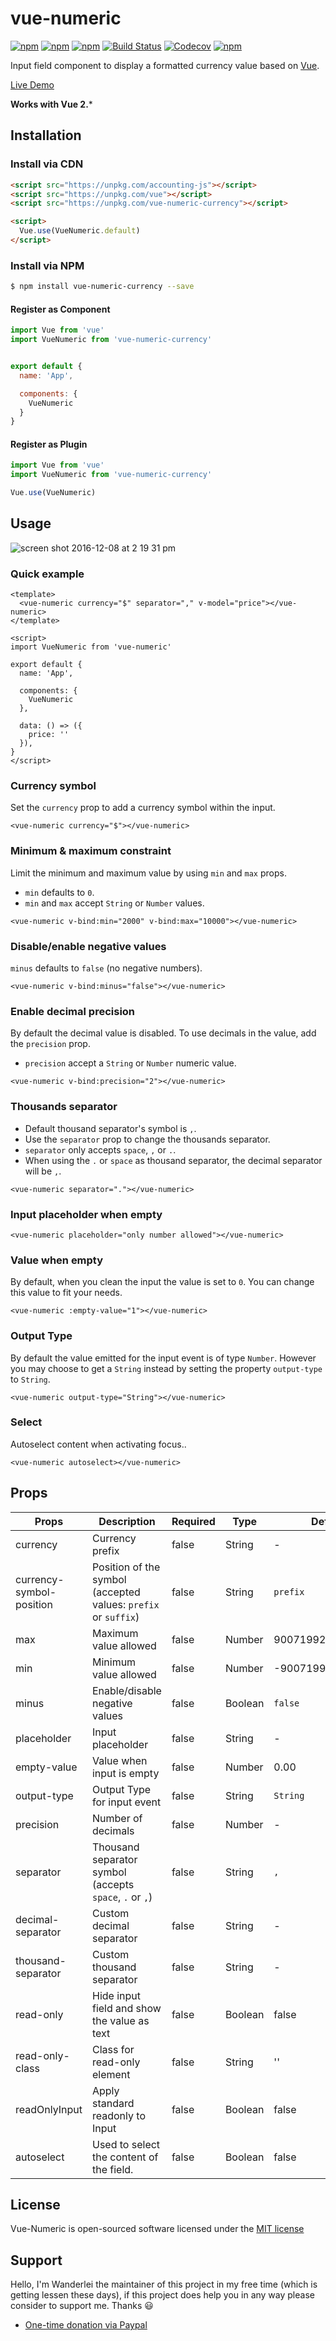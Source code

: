 # vue-numeric

[![npm](https://img.shields.io/badge/npm-v2.0.4.1-blue)](https://www.npmjs.com/package/vue-numeric-currency)
[![npm](https://img.shields.io/npm/dt/vue-numeric.svg?style=flat-square)](https://www.npmjs.com/package/vue-numeric-currency)
[![npm](https://img.shields.io/npm/dm/vue-numeric.svg?style=flat-square)](https://www.npmjs.com/package/vue-numeric-currency)
[![Build Status](https://img.shields.io/travis/kevinongko/vue-numeric.svg?style=flat-square)](https://travis-ci.org/kevinongko/vue-numeric)
[![Codecov](https://img.shields.io/codecov/c/github/kevinongko/vue-numeric.svg?style=flat-square)](https://codecov.io/gh/kevinongko/vue-numeric)
[![npm](https://img.shields.io/npm/l/vue-numeric.svg?style=flat-square)](http://opensource.org/licenses/MIT)

Input field component to display a formatted currency value based on [Vue](https://vuejs.org/).

[Live Demo](https://kevinongko.github.io/vue-numeric/)

**Works with Vue 2.***

## Installation

### Install via CDN
```html
<script src="https://unpkg.com/accounting-js"></script>
<script src="https://unpkg.com/vue"></script>
<script src="https://unpkg.com/vue-numeric-currency"></script>

<script>
  Vue.use(VueNumeric.default)
</script>
```
### Install via NPM
```sh
$ npm install vue-numeric-currency --save
```

#### Register as Component
```js
import Vue from 'vue'
import VueNumeric from 'vue-numeric-currency'


export default {
  name: 'App',

  components: {
    VueNumeric
  }
}
```

#### Register as Plugin
```js
import Vue from 'vue'
import VueNumeric from 'vue-numeric-currency'

Vue.use(VueNumeric)
```

## Usage

![screen shot 2016-12-08 at 2 19 31 pm](https://cloud.githubusercontent.com/assets/15880638/21001265/f2322438-bd51-11e6-8985-f31a45702484.png)

### Quick example

```vue
<template>
  <vue-numeric currency="$" separator="," v-model="price"></vue-numeric>
</template>

<script>
import VueNumeric from 'vue-numeric'

export default {
  name: 'App',

  components: {
    VueNumeric
  },

  data: () => ({
    price: ''
  }),
}
</script>
```

### Currency symbol

Set the `currency` prop to add a currency symbol within the input.

```vue
<vue-numeric currency="$"></vue-numeric>
```

### Minimum & maximum constraint

Limit the minimum and maximum value by using `min` and `max` props.

- `min` defaults to `0`.
- `min` and `max` accept `String` or `Number` values.

```vue
<vue-numeric v-bind:min="2000" v-bind:max="10000"></vue-numeric>
```

### Disable/enable negative values

`minus` defaults to `false` (no negative numbers).

```vue
<vue-numeric v-bind:minus="false"></vue-numeric>
```

### Enable decimal precision

By default the decimal value is disabled. To use decimals in the value, add the `precision` prop.
- `precision` accept a `String` or `Number` numeric value.

```vue
<vue-numeric v-bind:precision="2"></vue-numeric>
```

### Thousands separator
- Default thousand separator's symbol is `,`.
- Use the `separator` prop to change the thousands separator.
- `separator` only accepts `space`, `,` or `.`.
- When using the `.` or `space` as thousand separator, the decimal separator will be `,`.

```vue
<vue-numeric separator="."></vue-numeric>
```

### Input placeholder when empty
```vue
<vue-numeric placeholder="only number allowed"></vue-numeric>
```

### Value when empty
By default, when you clean the input the value is set to `0`. You can change this value to fit your needs.
```vue
<vue-numeric :empty-value="1"></vue-numeric>
```

### Output Type
By default the value emitted for the input event is of type `Number`. However you may choose to get a `String` instead
by setting the property `output-type` to `String`.
```vue
<vue-numeric output-type="String"></vue-numeric>
```  

### Select
Autoselect content when activating focus..
```vue
<vue-numeric autoselect></vue-numeric>
```  


## Props
|Props|Description|Required|Type|Default|
|-----|-----------|--------|----|-------|
|currency|Currency prefix|false|String|-|
|currency-symbol-position|Position of the symbol (accepted values: `prefix` or `suffix`)|false|String|`prefix`|
|max|Maximum value allowed|false|Number|9007199254740991|
|min|Minimum value allowed|false|Number|-9007199254740991|
|minus|Enable/disable negative values|false|Boolean|`false`|
|placeholder|Input placeholder|false|String|-|
|empty-value|Value when input is empty|false|Number|0.00|
|output-type|Output Type for input event|false|String|`String`|
|precision|Number of decimals|false|Number|-|
|separator|Thousand separator symbol (accepts `space`, `.` or `,`)|false|String|`,`|
|decimal-separator|Custom decimal separator|false|String|-|
|thousand-separator|Custom thousand separator|false|String|-|
|read-only|Hide input field and show the value as text|false|Boolean|false|
|read-only-class|Class for read-only element|false|String|''|
|readOnlyInput|Apply standard readonly to Input|false|Boolean|false|
|autoselect|Used to select the content of the field.|false|Boolean|false|


## License

Vue-Numeric is open-sourced software licensed under the [MIT license](http://opensource.org/licenses/MIT)

## Support
Hello, I'm Wanderlei the maintainer of this project in my free time (which is getting lessen these days), if this project does help you in any way please consider to support me. Thanks :smiley:
- [One-time donation via Paypal](https://www.paypal.com/cgi-bin/webscr?cmd=_s-xclick&hosted_button_id=ZKWR4XMPY6RP8&source=url)

